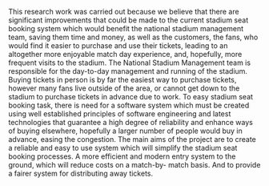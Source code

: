 This research work was carried out because we believe that there are significant improvements that could be made to the current stadium seat booking system 
which would benefit the national stadium management team, saving them time and money, as well as the customers, the fans, 
who would find it easier to purchase and use their tickets, leading to an altogether more enjoyable match day experience, and, hopefully, more frequent visits to the stadium. 
The National Stadium Management team is responsible for the day-to-day management and running of the stadium. 
Buying tickets in person is by far the easiest way to purchase tickets, however many fans live outside of the area, or cannot get down to the stadium to purchase tickets in advance due to work.
To easy stadium seat booking task, there is need for a software system which must be created using well established principles of software engineering and 
latest technologies that guarantee a high degree of reliability and enhance ways of buying elsewhere, hopefully a larger number of people would buy in advance,
easing the congestion.
The main aims of the project are to create a reliable and easy to use system which will simplify the stadium seat booking processes. A more 
efficient and modern entry system to the ground, which will reduce costs on a match-by- match basis. And to provide a fairer system for distributing away tickets.
